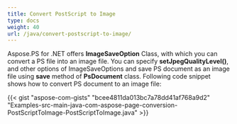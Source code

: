 ```yaml
---
title: Convert PostScript to Image
type: docs
weight: 40
url: /java/convert-postscript-to-image/
---
```


Aspose.PS for .NET offers **ImageSaveOption** Class, with which you can convert a PS file into an image file. You can specify **setJpegQualityLevel()**, and other options of ImageSaveOptions and save PS document as an image file using **save** method of **PsDocument** class. Following code snippet shows how to convert PS document to an image file:

{{< gist "aspose-com-gists" "bcee4811da013bc7a78dd41af768a9d2" "Examples-src-main-java-com-aspose-page-conversion-PostScriptToImage-PostScriptToImage.java" >}}

